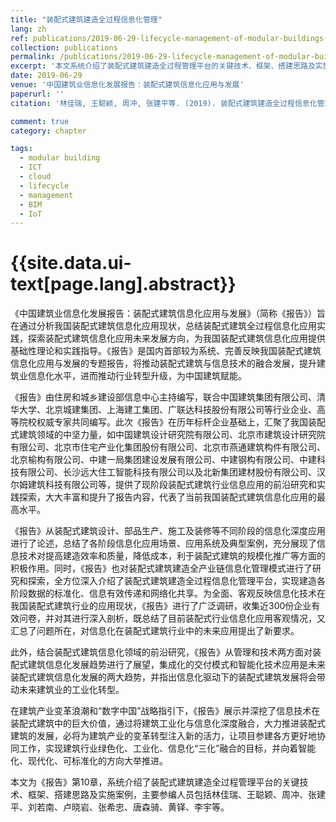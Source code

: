 ```yaml
---
title: "装配式建筑建造全过程信息化管理"
lang: zh
ref: publications/2019-06-29-lifecycle-management-of-modular-buildings-based-on-ICT
collection: publications
permalink: /publications/2019-06-29-lifecycle-management-of-modular-buildings-based-on-ICT
excerpt: '本文系统介绍了装配式建筑建造全过程管理平台的关键技术、框架、搭建思路及实施案例'
date: 2019-06-29
venue: '中国建筑业信息化发展报告：装配式建筑信息化应用与发展'
paperurl: ''
citation: '林佳瑞, 王聪颖, 周冲, 张建平等. (2019). 装配式建筑建造全过程信息化管理. <i>中国建筑业信息化发展报告：装配式建筑信息化应用与发展</i>, 287-320. 中国电力出版社. 中国, 北京.'

comment: true
category: chapter

tags: 
  - modular building
  - ICT
  - cloud
  - lifecycle
  - management
  - BIM
  - IoT
---
```



{{site.data.ui-text[page.lang].abstract}}
====

《中国建筑业信息化发展报告：装配式建筑信息化应用与发展》（简称《报告》）旨在通过分析我国装配式建筑信息化应用现状，总结装配式建筑全过程信息化应用实践，探索装配式建筑信息化应用未来发展方向，为我国装配式建筑信息化应用提供基础性理论和实践指导。《报告》是国内首部较为系统、完善反映我国装配式建筑信息化应用与发展的专题报告，将推动装配式建筑与信息技术的融合发展，提升建筑业信息化水平，进而推动行业转型升级，为中国建筑赋能。

《报告》由住房和城乡建设部信息中心主持编写，联合中国建筑集团有限公司、清华大学、北京城建集团、上海建工集团、广联达科技股份有限公司等行业企业、高等院校权威专家共同编写。此次《报告》在历年标杆企业基础上，汇聚了我国装配式建筑领域的中坚力量，如中国建筑设计研究院有限公司、北京市建筑设计研究院有限公司、北京市住宅产业化集团股份有限公司、北京市燕通建筑构件有限公司、北京榆构有限公司、中建一局集团建设发展有限公司、中建钢构有限公司、中建科技有限公司、长沙远大住工智能科技有限公司以及北新集团建材股份有限公司、汉尔姆建筑科技有限公司等，提供了现阶段装配式建筑行业信息应用的前沿研究和实践探索，大大丰富和提升了报告内容，代表了当前我国装配式建筑信息化应用的最高水平。

《报告》从装配式建筑设计、部品生产、施工及装修等不同阶段的信息化深度应用进行了论述，总结了各阶段信息化应用场景、应用系统及典型案例，充分展现了信息技术对提高建造效率和质量，降低成本，利于装配式建筑的规模化推广等方面的积极作用。同时，《报告》也对装配式建筑建造全产业链信息化管理模式进行了研究和探索，全方位深入介绍了装配式建筑建造全过程信息化管理平台，实现建造各阶段数据的标准化、信息有效传递和网络化共享。为全面、客观反映信息化技术在我国装配式建筑行业的应用现状，《报告》进行了广泛调研，收集近300份企业有效问卷，并对其进行深入剖析，既总结了目前装配式行业信息化应用客观情况，又汇总了问题所在，对信息化在装配式建筑行业中的未来应用提出了新要求。

此外，结合装配式建筑信息化领域的前沿研究，《报告》从管理和技术两方面对装配式建筑信息化发展趋势进行了展望，集成化的交付模式和智能化技术应用是未来装配式建筑信息化发展的两大趋势，并指出信息化驱动下的装配式建筑发展将会带动未来建筑业的工业化转型。

在建筑产业变革浪潮和“数字中国”战略指引下，《报告》展示并深挖了信息技术在装配式建筑中的巨大价值，通过将建筑工业化与信息化深度融合，大力推进装配式建筑的发展，必将为建筑产业的变革转型注入新的活力，让项目参建各方更好地协同工作，实现建筑行业绿色化、工业化、信息化“三化”融合的目标，并向着智能化、现代化、可标准化的方向大举推进。

本文为《报告》第10章，系统介绍了装配式建筑建造全过程管理平台的关键技术、框架、搭建思路及实施案例，主要参编人员包括林佳瑞、王聪颖、周冲、张建平、刘若南、卢晓岩、张希忠、唐森骑、黄铎、李宇等。
